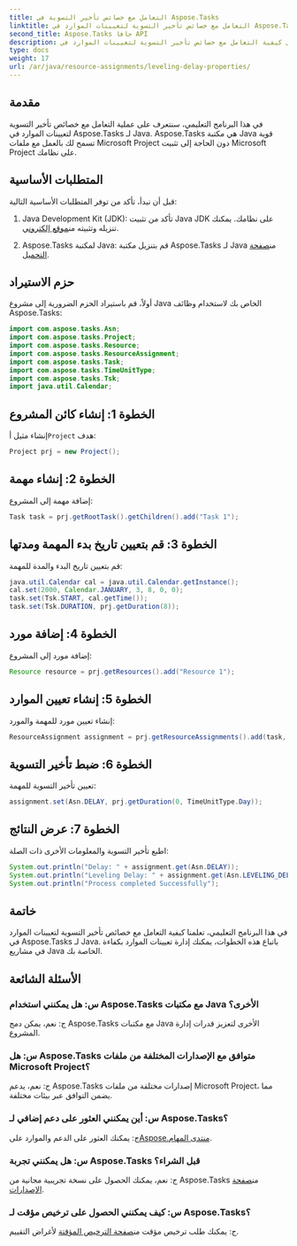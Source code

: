 ```yaml
---
title: التعامل مع خصائص تأخير التسوية في Aspose.Tasks
linktitle: التعامل مع خصائص تأخير التسوية لتعيينات الموارد في Aspose.Tasks
second_title: Aspose.Tasks جافا API
description: تعرف على كيفية التعامل مع خصائص تأخير التسوية لتعيينات الموارد في Aspose.Tasks لـ Java باستخدام هذا البرنامج التعليمي الشامل.
type: docs
weight: 17
url: /ar/java/resource-assignments/leveling-delay-properties/
---
```

## مقدمة
في هذا البرنامج التعليمي، سنتعرف على عملية التعامل مع خصائص تأخير التسوية لتعيينات الموارد في Aspose.Tasks لـ Java. Aspose.Tasks هي مكتبة Java قوية تسمح لك بالعمل مع ملفات Microsoft Project دون الحاجة إلى تثبيت Microsoft Project على نظامك.
## المتطلبات الأساسية
قبل أن نبدأ، تأكد من توفر المتطلبات الأساسية التالية:
1.  Java Development Kit (JDK): تأكد من تثبيت Java JDK على نظامك. يمكنك تنزيله وتثبيته من[موقع إلكتروني](https://www.oracle.com/java/technologies/javase-jdk15-downloads.html).
   
2.  Aspose.Tasks لمكتبة Java: قم بتنزيل مكتبة Aspose.Tasks لـ Java من[صفحة التحميل](https://releases.aspose.com/tasks/java/).

## حزم الاستيراد
أولاً، قم باستيراد الحزم الضرورية إلى مشروع Java الخاص بك لاستخدام وظائف Aspose.Tasks:
```java
import com.aspose.tasks.Asn;
import com.aspose.tasks.Project;
import com.aspose.tasks.Resource;
import com.aspose.tasks.ResourceAssignment;
import com.aspose.tasks.Task;
import com.aspose.tasks.TimeUnitType;
import com.aspose.tasks.Tsk;
import java.util.Calendar;
```

## الخطوة 1: إنشاء كائن المشروع
 إنشاء مثيل أ`Project` هدف:
```java
Project prj = new Project();
```
## الخطوة 2: إنشاء مهمة
إضافة مهمة إلى المشروع:
```java
Task task = prj.getRootTask().getChildren().add("Task 1");
```
## الخطوة 3: قم بتعيين تاريخ بدء المهمة ومدتها
قم بتعيين تاريخ البدء والمدة للمهمة:
```java
java.util.Calendar cal = java.util.Calendar.getInstance();
cal.set(2000, Calendar.JANUARY, 3, 8, 0, 0);
task.set(Tsk.START, cal.getTime());
task.set(Tsk.DURATION, prj.getDuration(8));
```
## الخطوة 4: إضافة مورد
إضافة مورد إلى المشروع:
```java
Resource resource = prj.getResources().add("Resource 1");
```
## الخطوة 5: إنشاء تعيين الموارد
إنشاء تعيين مورد للمهمة والمورد:
```java
ResourceAssignment assignment = prj.getResourceAssignments().add(task, resource);
```
## الخطوة 6: ضبط تأخير التسوية
تعيين تأخير التسوية للمهمة:
```java
assignment.set(Asn.DELAY, prj.getDuration(0, TimeUnitType.Day));
```
## الخطوة 7: عرض النتائج
اطبع تأخير التسوية والمعلومات الأخرى ذات الصلة:
```java
System.out.println("Delay: " + assignment.get(Asn.DELAY));
System.out.println("Leveling Delay: " + assignment.get(Asn.LEVELING_DELAY));
System.out.println("Process completed Successfully");
```

## خاتمة
في هذا البرنامج التعليمي، تعلمنا كيفية التعامل مع خصائص تأخير التسوية لتعيينات الموارد في Aspose.Tasks لـ Java. باتباع هذه الخطوات، يمكنك إدارة تعيينات الموارد بكفاءة في مشاريع Java الخاصة بك.
## الأسئلة الشائعة
### س: هل يمكنني استخدام Aspose.Tasks مع مكتبات Java الأخرى؟

ج: نعم، يمكن دمج Aspose.Tasks مع مكتبات Java الأخرى لتعزيز قدرات إدارة المشروع.

### س: هل Aspose.Tasks متوافق مع الإصدارات المختلفة من ملفات Microsoft Project؟

ج: نعم، يدعم Aspose.Tasks إصدارات مختلفة من ملفات Microsoft Project، مما يضمن التوافق عبر بيئات مختلفة.

### س: أين يمكنني العثور على دعم إضافي لـ Aspose.Tasks؟

 ج: يمكنك العثور على الدعم والموارد على[Aspose.منتدى المهام](https://forum.aspose.com/c/tasks/15).

### س: هل يمكنني تجربة Aspose.Tasks قبل الشراء؟

 ج: نعم، يمكنك الحصول على نسخة تجريبية مجانية من Aspose.Tasks من[صفحة الإصدارات](https://releases.aspose.com/).

### س: كيف يمكنني الحصول على ترخيص مؤقت لـ Aspose.Tasks؟

 ج: يمكنك طلب ترخيص مؤقت من[صفحة الترخيص المؤقتة](https://purchase.aspose.com/temporary-license/) لأغراض التقييم.